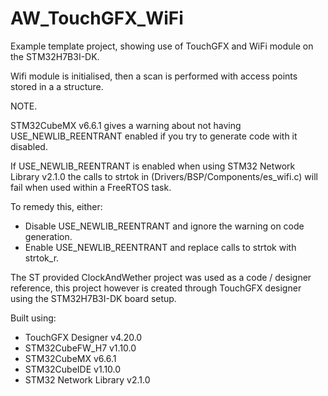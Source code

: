 # AW_TouchGFX_WiFi

Example template project, showing use of TouchGFX and WiFi module on the STM32H7B3I-DK.

Wifi module is initialised, then a scan is performed with access points stored in a a structure.

NOTE.

STM32CubeMX v6.6.1 gives a warning about not having USE_NEWLIB_REENTRANT enabled if you try to generate code with it disabled.

If USE_NEWLIB_REENTRANT is enabled when using STM32 Network Library v2.1.0 the calls to strtok in (Drivers/BSP/Components/es_wifi.c) will fail when used within a FreeRTOS task.

To remedy this, either:
- Disable USE_NEWLIB_REENTRANT and ignore the warning on code generation.
- Enable USE_NEWLIB_REENTRANT and replace calls to strtok with strtok_r.
 
The ST provided ClockAndWether project was used as a code / designer reference, this project however is created through TouchGFX designer using the STM32H7B3I-DK board setup.

Built using:

- TouchGFX Designer v4.20.0
- STM32CubeFW_H7 v1.10.0
- STM32CubeMX v6.6.1
- STM32CubeIDE v1.10.0
- STM32 Network Library v2.1.0